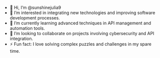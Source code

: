 - 👋 Hi, I’m @sunshinejulia9
- 👀 I’m interested in integrating new technologies and improving software development processes.
- 🌱 I’m currently learning advanced techniques in API management and automation tools.
- 💞️ I’m looking to collaborate on projects involving cybersecurity and API integration.
- ⚡ Fun fact: I love solving complex puzzles and challenges in my spare time.

<!---
sunshinejulia9/sunshinejulia9 is a ✨ special ✨ repository because its `README.md` (this file) appears on your GitHub profile.
You can click the Preview link to take a look at your changes.
--->
